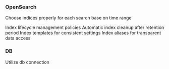 ### OpenSearch
Choose indices properly for each search base on time range

Index lifecycle management policies
Automatic index cleanup after retention period
Index templates for consistent settings
Index aliases for transparent data access

### DB
Utilize db connection


